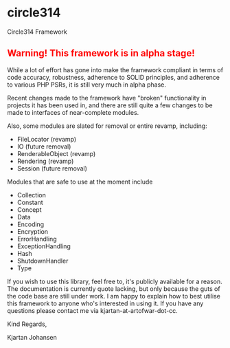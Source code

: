 # circle314
Circle314 Framework

## <span style="color:#ff0000">Warning! This framework is in alpha stage!</span>

While a lot of effort has gone into make the framework compliant in terms of code accuracy, robustness, adherence
to SOLID principles, and adherence to various PHP PSRs, it is still very much in alpha phase.

Recent changes made to the framework have "broken" functionality in projects it has been used in, and there are still
quite a few changes to be made to interfaces of near-complete modules.

Also, some modules are slated for removal or entire revamp, including:

 - FileLocator (revamp)
 - IO (future removal)
 - RenderableObject (revamp)
 - Rendering (revamp)
 - Session (future removal)
 
Modules that are safe to use at the moment include

 - Collection
 - Constant
 - Concept
 - Data
 - Encoding
 - Encryption
 - ErrorHandling
 - ExceptionHandling
 - Hash
 - ShutdownHandler
 - Type

If you wish to use this library, feel free to, it's publicly available for a reason. The documentation is currently quote
lacking, but only because the guts of the code base are still under work. I am happy to explain how to best utilise this
framework to anyone who's interested in using it. If you have any questions please contact me via kjartan-at-artofwar-dot-cc.

Kind Regards,

Kjartan Johansen